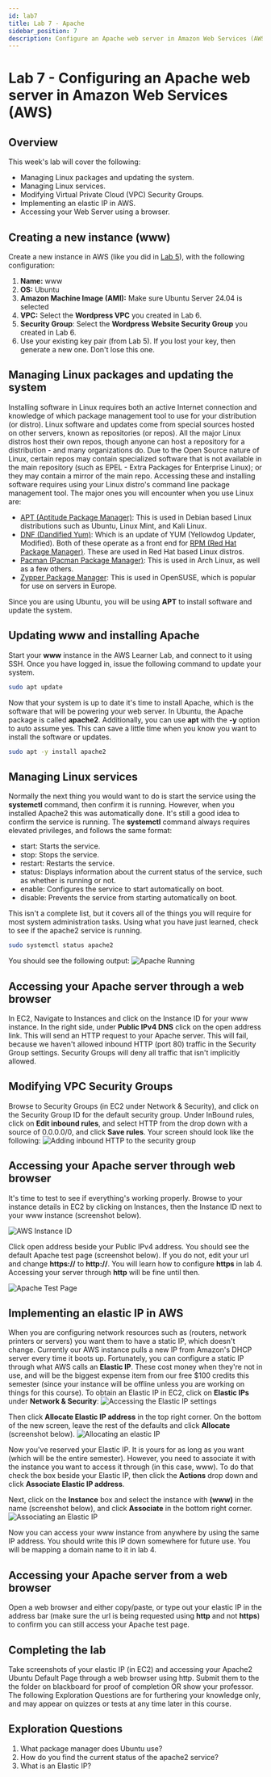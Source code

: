 ```yaml
---
id: lab7
title: Lab 7 - Apache
sidebar_position: 7
description: Configure an Apache web server in Amazon Web Services (AWS) with port 80 open from anywhere.
---
```


# Lab 7 - Configuring an Apache web server in Amazon Web Services (AWS)

## Overview

This week's lab will cover the following:

- Managing Linux packages and updating the system.
- Managing Linux services.
- Modifying Virtual Private Cloud (VPC) Security Groups.
- Implementing an elastic IP in AWS.
- Accessing your Web Server using a browser.

## Creating a new instance (www)

Create a new instance in AWS (like you did in [Lab 5](lab5.md)), with the following configuration:

1. **Name:** www
1. **OS:** Ubuntu
1. **Amazon Machine Image (AMI):** Make sure Ubuntu Server 24.04 is selected
1. **VPC:** Select the **Wordpress VPC** you created in Lab 6.
1. **Security Group**: Select the **Wordpress Website Security Group** you created in Lab 6.
1. Use your existing key pair (from Lab 5). If you lost your key, then generate a new one. Don't lose this one.

## Managing Linux packages and updating the system

Installing software in Linux requires both an active Internet connection and knowledge of which package management tool to use for your distribution (or distro). Linux software and updates come from special sources hosted on other servers, known as repositories (or repos). All the major Linux distros host their own repos, though anyone can host a repository for a distribution - and many organizations do. Due to the Open Source nature of Linux, certain repos may contain specialized software that is not available in the main repository (such as EPEL - Extra Packages for Enterprise Linux); or they may contain a mirror of the main repo.
Accessing these and installing software requires using your Linux distro's command line package management tool. The major ones you will encounter when you use Linux are:

- [APT (Aptitude Package Manager)](https://manpages.ubuntu.com/manpages/xenial/man8/apt.8.html): This is used in Debian based Linux distributions such as Ubuntu, Linux Mint, and Kali Linux.
- [DNF (Dandified Yum)](https://man7.org/linux/man-pages/man5/dnf.conf.5.html): Which is an update of YUM (Yellowdog Updater, Modified). Both of these operate as a front end for [RPM (Red Hat Package Manager)](https://man7.org/linux/man-pages/man8/rpm.8.html). These are used in Red Hat based Linux distros.
- [Pacman (Pacman Package Manager)](https://archlinux.org/pacman/pacman.8.html): This is used in Arch Linux, as well as a few others.
- [Zypper Package Manager](https://www.unix.com/man-page/suse/8/zypper/"): This is used in OpenSUSE, which is popular for use on servers in Europe.

Since you are using Ubuntu, you will be using **APT** to install software and update the system.

## Updating www and installing Apache

Start your **www** instance in the AWS Learner Lab, and connect to it using SSH. Once you have logged in, issue the following command to update your system.

```bash
sudo apt update
```

Now that your system is up to date it's time to install Apache, which is the software that will be powering your web server. In Ubuntu, the Apache package is called **apache2**. Additionally, you can use **apt** with the **-y** option to auto assume yes. This can save a little time when you know you want to install the software or updates.

```bash
sudo apt -y install apache2
```

## Managing Linux services

Normally the next thing you would want to do is start the service using the **systemctl** command, then confirm it is running. However, when you installed Apache2 this was automatically done. It's still a good idea to confirm the service is running. The **systemctl** command always requires elevated privileges, and follows the same format:

- start: Starts the service.
- stop: Stops the service.
- restart: Restarts the service.
- status: Displays information about the current status of the service, such as whether is running or not.
- enable: Configures the service to start automatically on boot.
- disable: Prevents the service from starting automatically on boot.

This isn't a complete list, but it covers all of the things you will require for most system administration tasks. Using what you have just learned, check to see if the apache2 service is running.

```bash
sudo systemctl status apache2
```

You should see the following output:
![Apache Running](/img/apache-running.png)

## Accessing your Apache server through a web browser

In EC2, Navigate to Instances and click on the Instance ID for your www instance. In the right side, under **Public IPv4 DNS** click on the open address link. This will send an HTTP request to your Apache server. This will fail, because we haven't allowed inbound HTTP (port 80) traffic in the Security Group settings. Security Groups will deny all traffic that isn't implicitly allowed.

## Modifying VPC Security Groups

Browse to Security Groups (in EC2 under Network & Security), and click on the Security Group ID for the default security group. Under InBound rules, click on **Edit inbound rules**, and select HTTP from the drop down with a source of 0.0.0.0/0, and click **Save rules**. Your screen should look like the following:
![Adding inbound HTTP to the security group](/img/sg-inbound-http.png)

## Accessing your Apache server through web browser

It's time to test to see if everything's working properly. Browse to your instance details in EC2 by clicking on Instances, then the Instance ID next to your www instance (screenshot below).

![AWS Instance ID](/img/aws-instance-id.png)

Click open address beside your Public IPv4 address. You should see the default Apache test page (screenshot below). If you do not, edit your url and change **https://** to **http://**. You will learn how to configure **https** in lab 4. Accessing your server through **http** will be fine until then.

![Apache Test Page](/img/apache-default.png)

## Implementing an elastic IP in AWS

When you are configuring network resources such as (routers, network printers or servers) you want them to have a static IP, which doesn't change. Currently our AWS instance pulls a new IP from Amazon's DHCP server every time it boots up. Fortunately, you can configure a static IP through what AWS calls an **Elastic IP**. These cost money when they're not in use, and will be the biggest expense item from our free $100 credits this semester (since your instance will be offline unless you are working on things for this course). To obtain an Elastic IP in EC2, click on **Elastic IPs** under **Network & Security**:
![Accessing the Elastic IP settings](/img/elastic-ip.png)

Then click **Allocate Elastic IP address** in the top right corner. On the bottom of the new screen, leave the rest of the defaults and click **Allocate** (screenshot below).
![Allocating an elastic IP](/img/elastic-ip2.png)

Now you've reserved your Elastic IP. It is yours for as long as you want (which will be the entire semester). However, you need to associate it with the instance you want to access it through (in this case, www). To do that check the box beside your Elastic IP, then click the **Actions** drop down and click **Associate Elastic IP address**.

Next, click on the **Instance** box and select the instance with **(www)** in the name (screenshot below), and click **Associate** in the bottom right corner.
![Associating an Elastic IP](/img/associate-elastic-ip.png)

Now you can access your www instance from anywhere by using the same IP address. You should write this IP down somewhere for future use. You will be mapping a domain name to it in lab 4.

## Accessing your Apache server from a web browser

Open a web browser and either copy/paste, or type out your elastic IP in the address bar (make sure the url is being requested using **http** and not **https**) to confirm you can still access your Apache test page.

## Completing the lab

Take screenshots of your elastic IP (in EC2) and accessing your Apache2 Ubuntu Default Page through a web browser using http. Submit them to the the folder on blackboard for proof of completion OR show your professor. The following Exploration Questions are for furthering your knowledge only, and may appear on quizzes or tests at any time later in this course.

## Exploration Questions

1. What package manager does Ubuntu use?
1. How do you find the current status of the apache2 service?
1. What is an Elastic IP?
